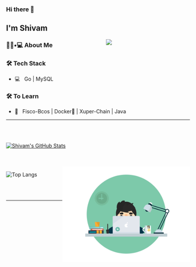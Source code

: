 ### Hi there 👋<h2> I'm Shivam</h2>

<img align='right' src="https://media.giphy.com/media/M9gbBd9nbDrOTu1Mqx/giphy.gif" width="230">

<h3> 👨🏻•💻 About Me </h3>

<h3>🛠 Tech Stack</h3>



- 💻 &nbsp; Go | MySQL 

<!--

- 🛢 &nbsp; MySQL | MongoDB

- 🔧 &nbsp; Git | Markdown | Selenium | Tidyverse

- 🖥 &nbsp; Illustrator| Photoshop | InDesign

-->



<h3>🛠 To Learn</h3>

- 🔧 &nbsp; Fisco-Bcos | Docker🐳 | Xuper-Chain | Java 

<hr>



<br/><br/>

[![Shivam's GitHub Stats](https://github-readme-stats.vercel.app/api?username=userInner&show_icons=true)](https://github.com/userInner)

<br/>

<br/>

<img src="https://github.com/nirala69/nirala69/blob/master/70804f7e25b11f29db904f2fa7b4cd9d.gif" width="350" align='right'>

![Top Langs](https://github-readme-stats.vercel.app/api/top-langs/?username=userInner&show_icons=true)

<br><br>



<hr>


